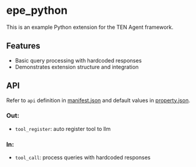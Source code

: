 # epe_python

This is an example Python extension for the TEN Agent framework.

## Features

- Basic query processing with hardcoded responses
- Demonstrates extension structure and integration

## API

Refer to `api` definition in [manifest.json](manifest.json) and default values in [property.json](property.json).

### Out:

- `tool_register`: auto register tool to llm

### In:

- `tool_call`: process queries with hardcoded responses
